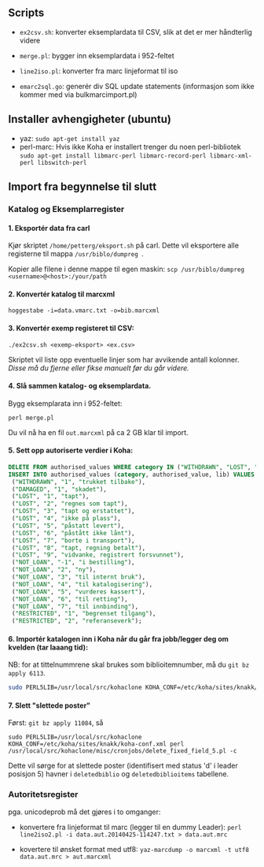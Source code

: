 ## Scripts

* `ex2csv.sh`: konverter eksemplardata til CSV, slik at det er mer håndterlig videre

* `merge.pl`: bygger inn eksemplardata i 952-feltet

* `line2iso.pl`: konverter fra marc linjeformat til iso

* `emarc2sql.go`: generér div SQL update statements (informasjon som ikke kommer med via bulkmarcimport.pl)

## Installer avhengigheter (ubuntu)

* yaz:
  `sudo apt-get install yaz`
* perl-marc:
  Hvis ikke Koha er installert trenger du noen perl-bibliotek
  `sudo apt-get install libmarc-perl libmarc-record-perl libmarc-xml-perl libswitch-perl`

## Import fra begynnelse til slutt

### Katalog og Eksemplarregister

#### 1. Eksportér data fra carl

  Kjør skriptet `/home/petterg/eksport.sh` på carl. Dette vil eksportere alle registerne til mappa `/usr/biblo/dumpreg `.

  Kopier alle filene i denne mappe til egen maskin:
  `scp /usr/biblo/dumpreg <username>@<host>:/your/path`

#### 2. Konvertér katalog til marcxml

   `hoggestabe -i=data.vmarc.txt -o=bib.marcxml`

#### 3. Konvertér exemp registeret til CSV:

   `./ex2csv.sh <exemp-eksport> <ex.csv>`

   Skriptet vil liste opp eventuelle linjer som har avvikende antall kolonner. *Disse må du fjerne eller fikse manuelt før du går videre.*

#### 4. Slå sammen katalog- og eksemplardata.

   Bygg eksemplarata inn i 952-feltet:

   `perl merge.pl`

   Du vil nå ha en fil `out.marcxml` på ca 2 GB klar til import.

#### 5. Sett opp autoriserte verdier i Koha:
   ```sql
   DELETE FROM authorised_values WHERE category IN ("WITHDRAWN", "LOST", "NOT_LOAN", "RESTRICTED", "DAMAGED");
   INSERT INTO authorised_values (category, authorised_value, lib) VALUES
    ("WITHDRAWN", "1", "trukket tilbake"),
    ("DAMAGED", "1", "skadet"),
    ("LOST", "1", "tapt"),
    ("LOST", "2", "regnes som tapt"),
    ("LOST", "3", "tapt og erstattet"),
    ("LOST", "4", "ikke på plass"),
    ("LOST", "5", "påstatt levert"),
    ("LOST", "6", "påstått ikke lånt"),
    ("LOST", "7", "borte i transport"),
    ("LOST", "8", "tapt, regning betalt"),
    ("LOST", "9", "vidvanke, registrert forsvunnet"),
    ("NOT_LOAN", "-1", "i bestilling"),
    ("NOT_LOAN", "2", "ny"),
    ("NOT_LOAN", "3", "til internt bruk"),
    ("NOT_LOAN", "4", "til katalogisering"),
    ("NOT_LOAN", "5", "vurderes kassert"),
    ("NOT_LOAN", "6", "til retting"),
    ("NOT_LOAN", "7", "til innbinding"),
    ("RESTRICTED", "1", "begrenset tilgang"),
    ("RESTRICTED", "2", "referanseverk");
   ```

#### 6. Importér katalogen inn i Koha når du går fra jobb/legger deg om kvelden (tar laaang tid):

NB: for at tittelnummrene skal brukes som biblioitemnumber, må du `git bz apply 6113`.

  ```bash
  sudo PERL5LIB=/usr/local/src/kohaclone KOHA_CONF=/etc/koha/sites/knakk/koha-conf.xml perl /usr/local/src/kohaclone/misc/migration_tools/bulkmarcimport.pl -d -file /vagrant/out.marcxml -g 001 -v 2 -b -m=MARCXML
```

#### 7. Slett "slettede poster"

Først: `git bz apply 11084`, så

    sudo PERL5LIB=/usr/local/src/kohaclone KOHA_CONF=/etc/koha/sites/knakk/koha-conf.xml perl /usr/local/src/kohaclone/misc/cronjobs/delete_fixed_field_5.pl -c

Dette vil sørge for at slettede poster (identifisert med status 'd' i leader posisjon 5) havner i `deletedbiblio` og `deletedbiblioitems` tabellene.

### Autoritetsregister

pga. unicodeprob må det gjøres i to omganger:

* konvertere fra linjeformat til marc (legger til en dummy Leader):
  `perl line2iso2.pl -i data.aut.20140425-114247.txt > data.aut.mrc`

* kovertere til ønsket format med utf8:
  `yaz-marcdump -o marcxml -t utf8 data.aut.mrc > aut.marcxml`

